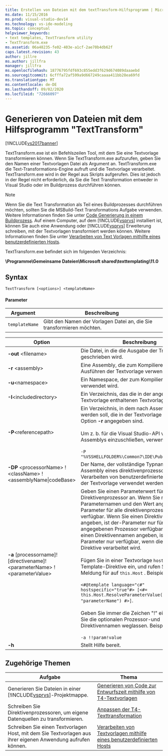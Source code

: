 ```yaml
---
title: Erstellen von Dateien mit dem textTransform-Hilfsprogramm | Microsoft-Dokumentation
ms.date: 11/15/2016
ms.prod: visual-studio-dev14
ms.technology: vs-ide-modeling
ms.topic: conceptual
helpviewer_keywords:
- text templates, TextTransform utility
- TextTransform.exe
ms.assetid: 06a48235-fe02-403e-a1cf-2ae70b4db62f
caps.latest.revision: 43
author: jillre
ms.author: jillfra
manager: jillfra
ms.openlocfilehash: 18776795fdf693c855edd3f629d674089daaaebd
ms.sourcegitcommit: 6cfffa72af599a9d667249caaaa411bb28ea69fd
ms.translationtype: MT
ms.contentlocale: de-DE
ms.lasthandoff: 09/02/2020
ms.locfileid: "72666097"
---
```

# <a name="generating-files-with-the-texttransform-utility"></a>Generieren von Dateien mit dem Hilfsprogramm "TextTransform"
[!INCLUDE[vs2017banner](../includes/vs2017banner.md)]

TextTransform.exe ist ein Befehlszeilen Tool, mit dem Sie eine Textvorlage transformieren können. Wenn Sie TextTransform.exe aufzurufen, geben Sie den Namen einer Textvorlagen Datei als Argument an. TextTransform.exe die Text-Transformations-Engine aufruft und die Textvorlage verarbeitet. TextTransform.exe wird in der Regel aus Skripts aufgerufen. Dies ist jedoch in der Regel nicht erforderlich, da Sie die Text Transformation entweder in Visual Studio oder im Buildprozess durchführen können.

> [!NOTE]
> Wenn Sie die Text Transformation als Teil eines Buildprozesses durchführen möchten, sollten Sie die MSBuild-Text Transformations Aufgabe verwenden. Weitere Informationen finden Sie unter [Code Generierung in einem Buildprozess](../modeling/code-generation-in-a-build-process.md). Auf einem Computer, auf dem [!INCLUDE[vsprvs](../includes/vsprvs-md.md)] installiert ist, können Sie auch eine Anwendung oder [!INCLUDE[vsprvs](../includes/vsprvs-md.md)] Erweiterung schreiben, mit der Textvorlagen transformiert werden können. Weitere Informationen finden Sie unter [Verarbeiten von Text Vorlagen mithilfe eines benutzerdefinierten Hosts](../modeling/processing-text-templates-by-using-a-custom-host.md).

 TextTransform.exe befindet sich im folgenden Verzeichnis:

 **\Programme\Gemeinsame Dateien\Microsoft shared\texttemplating\11.0**

## <a name="syntax"></a>Syntax

```
TextTransform [<options>] <templateName>
```

#### <a name="parameters"></a>Parameter

|**Argument**|**Beschreibung**|
|------------------|---------------------|
|`templateName`|Gibt den Namen der Vorlagen Datei an, die Sie transformieren möchten.|

|**Option**|**Beschreibung**|
|----------------|---------------------|
|**-out** \<filename>|Die Datei, in die die Ausgabe der Transformation geschrieben wird.|
|**-r** \<assembly>|Eine Assembly, die zum Kompilieren und Ausführen der Textvorlage verwendet wird.|
|**-u**\<namespace>|Ein Namespace, der zum Kompilieren der Vorlage verwendet wird.|
|**-I**\<includedirectory>|Ein Verzeichnis, das die in der angegebenen Textvorlage enthaltenen Textvorlagen enthält.|
|**-P**\<referencepath>|Ein Verzeichnis, in dem nach Assemblys gesucht werden soll, die in der Textvorlage oder der Option **-r** angegeben sind.<br /><br /> Um z. b. für die Visual Studio-API verwendete Assemblys einzuschließen, verwenden Sie<br /><br /> `-P "%VSSHELLFOLDER%\Common7\IDE\PublicAssemblies"`|
|**-DP** \<processorName> ! \<className> !\<assemblyName&#124;codeBase>|Der Name, der vollständige Typname und die Assembly eines direktivenprozessors, der zum Verarbeiten von benutzerdefinierten Direktiven in der Textvorlage verwendet werden kann.|
|**-a** [processorname]! [directivename]! \<parameterName> !\<parameterValue>|Geben Sie einen Parameterwert für einen Direktivenprozessor an. Wenn Sie nur den Parameternamen und den Wert angeben, ist der Parameter für alle direktivenprozessoren verfügbar. Wenn Sie einen Direktivenprozessor angeben, ist der-Parameter nur für den angegebenen Prozessor verfügbar. Wenn Sie einen Direktivennamen angeben, ist der-Parameter nur verfügbar, wenn die angegebene Direktive verarbeitet wird.<br /><br />  Fügen Sie in einer Textvorlage `hostspecific` in die Template-Direktive ein, und rufen Sie die Meldung für auf `this.Host` . Beispiel:<br /><br /> `<#@template language="c#" hostspecific="true"#> [<#= this.Host.ResolveParameterValue("", "", "parameterName") #>]`.<br /><br /> Geben Sie immer die Zeichen "!" ein, auch wenn Sie die optionalen Prozessor-und Direktivennamen weglassen. Beispiel:<br /><br /> `-a !!param!value`|
|**-h**|Stellt Hilfe bereit.|

## <a name="related-topics"></a>Zugehörige Themen

|Aufgabe|Thema|
|----------|-----------|
|Generieren Sie Dateien in einer [!INCLUDE[vsprvs](../includes/vsprvs-md.md)]-Projektmappe.|[Generieren von Code zur Entwurfszeit mithilfe von T4-Textvorlagen](../modeling/design-time-code-generation-by-using-t4-text-templates.md)|
|Schreiben Sie Direktivenprozessoren, um eigene Datenquellen zu transformieren.|[Anpassen der T4-Texttransformation](../modeling/customizing-t4-text-transformation.md)|
|Schreiben Sie einen Textvorlagen Host, mit dem Sie Textvorlagen aus ihrer eigenen Anwendung aufrufen können.|[Verarbeiten von Textvorlagen mithilfe eines benutzerdefinierten Hosts](../modeling/processing-text-templates-by-using-a-custom-host.md)|
